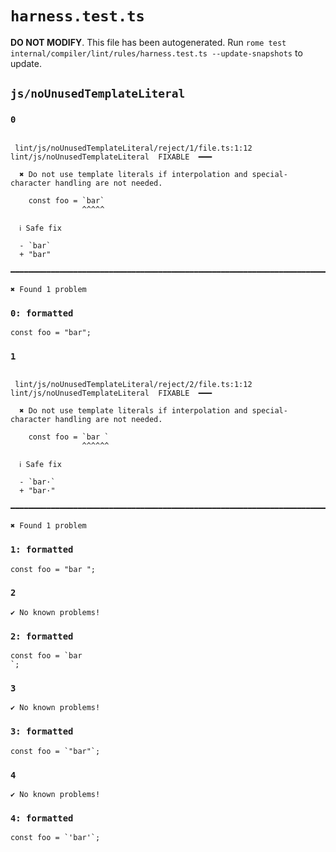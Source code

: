 # `harness.test.ts`

**DO NOT MODIFY**. This file has been autogenerated. Run `rome test internal/compiler/lint/rules/harness.test.ts --update-snapshots` to update.

## `js/noUnusedTemplateLiteral`

### `0`

```

 lint/js/noUnusedTemplateLiteral/reject/1/file.ts:1:12 lint/js/noUnusedTemplateLiteral  FIXABLE  ━━━

  ✖ Do not use template literals if interpolation and special-character handling are not needed.

    const foo = `bar`
                ^^^^^

  ℹ Safe fix

  - `bar`
  + "bar"

━━━━━━━━━━━━━━━━━━━━━━━━━━━━━━━━━━━━━━━━━━━━━━━━━━━━━━━━━━━━━━━━━━━━━━━━━━━━━━━━━━━━━━━━━━━━━━━━━━━━

✖ Found 1 problem

```

### `0: formatted`

```
const foo = "bar";

```

### `1`

```

 lint/js/noUnusedTemplateLiteral/reject/2/file.ts:1:12 lint/js/noUnusedTemplateLiteral  FIXABLE  ━━━

  ✖ Do not use template literals if interpolation and special-character handling are not needed.

    const foo = `bar `
                ^^^^^^

  ℹ Safe fix

  - `bar·`
  + "bar·"

━━━━━━━━━━━━━━━━━━━━━━━━━━━━━━━━━━━━━━━━━━━━━━━━━━━━━━━━━━━━━━━━━━━━━━━━━━━━━━━━━━━━━━━━━━━━━━━━━━━━

✖ Found 1 problem

```

### `1: formatted`

```
const foo = "bar ";

```

### `2`

```
✔ No known problems!

```

### `2: formatted`

```
const foo = `bar
`;

```

### `3`

```
✔ No known problems!

```

### `3: formatted`

```
const foo = `"bar"`;

```

### `4`

```
✔ No known problems!

```

### `4: formatted`

```
const foo = `'bar'`;

```
